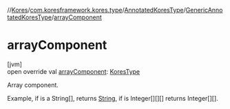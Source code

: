 //[Kores](../../../../index.md)/[com.koresframework.kores.type](../../index.md)/[AnnotatedKoresType](../index.md)/[GenericAnnotatedKoresType](index.md)/[arrayComponent](array-component.md)

# arrayComponent

[jvm]\
open override val [arrayComponent](array-component.md): [KoresType](../../-kores-type/index.md)

Array component.

Example, if is a String[], returns [String](https://kotlinlang.org/api/latest/jvm/stdlib/kotlin/-string/index.html), if is Integer[][][] returns Integer[][].
